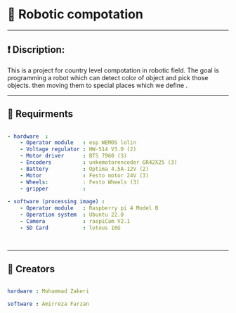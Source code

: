 # 🤖 Robotic compotation

---

## ❗ Discription:
This is a project for country level compotation in robotic field.
The goal is programming a robot which can detect color of object and pick those objects.
then moving them to special places which we define .

---

## 📑 Requirments
```yaml

- hardware  : 
    - Operator module   : esp WEMOS lolin
    - Voltage regulator : HW-514 V3.0 (2)
    - Motor driver      : BTS 7960 (3)
    - Encoders          : unkemotorencoder GR42X25 (3)
    - Battery           : Optima 4.5A-12V (2)
    - Motor             : Festo motor 24V (3)
    - Wheels:           : Festo Wheels (3)
    - gripper           :
    
- software (processing image) :
    - Operator module   : Raspberry pi 4 Model B
    - Operation system  : Ubuntu 22.0
    - Camera            : raspiCam V2.1
    - SD Card           : lotous 16G

    
```

---

## 👥 Creators
```yaml

hardware : Mohammad Zakeri

software : Amirreza Farzan
```

